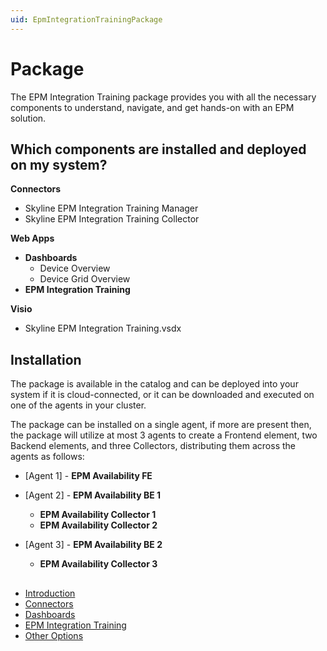 ```yaml
---
uid: EpmIntegrationTrainingPackage
---
```


# Package

The EPM Integration Training package provides you with all the necessary components to understand, navigate, and get hands-on with an EPM solution.

## Which components are installed and deployed on my system?
**Connectors**
- Skyline EPM Integration Training Manager
- Skyline EPM Integration Training Collector

**Web Apps**
- **Dashboards**
    - Device Overview
    - Device Grid Overview
- **EPM Integration Training**

**Visio**
- Skyline EPM Integration Training.vsdx

## Installation
The package is available in the catalog and can be deployed into your system if it is cloud-connected, or it can be downloaded and executed on one of the agents in your cluster.

The package can be installed on a single agent, if more are present then, the package will utilize at most 3 agents to create a Frontend element, two Backend elements, and three Collectors, distributing them across the agents as follows:

- [Agent 1] - **EPM Availability FE**

- [Agent 2] - **EPM Availability BE 1**

    - **EPM Availability Collector 1**
    - **EPM Availability Collector 2**
    
- [Agent 3] - **EPM Availability BE 2**

    - **EPM Availability Collector 3**


##      
- [Introduction](xref:EpmIntegrationTrainingIntroduction)
- [Connectors](xref:EpmIntegrationTrainingConnectors)
- [Dashboards](xref:EpmIntegrationTrainingDashboards)
- [EPM Integration Training](xref:EpmIntegrationTrainingEpmWebApp)
- [Other Options](xref:EpmIntegrationTrainingOtherOptions)